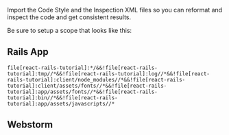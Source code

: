 Import the Code Style and the Inspection XML files so you can reformat and inspect the code and get
consistent results.

Be sure to setup a scope that looks like this:

## Rails App
```
file[react-rails-tutorial]:*/&&!file[react-rails-tutorial]:tmp//*&&!file[react-rails-tutorial]:log//*&&!file[react-rails-tutorial]:client/node_modules//*&&!file[react-rails-tutorial]:client/assets/fonts//*&&!file[react-rails-tutorial]:app/assets/fonts//*&&!file[react-rails-tutorial]:bin//*&&!file[react-rails-tutorial]:app/assets/javascripts//*
```

## Webstorm
